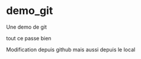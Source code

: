 # demo_git
Une demo de git

tout ce passe bien

Modification depuis github
mais aussi depuis le local
